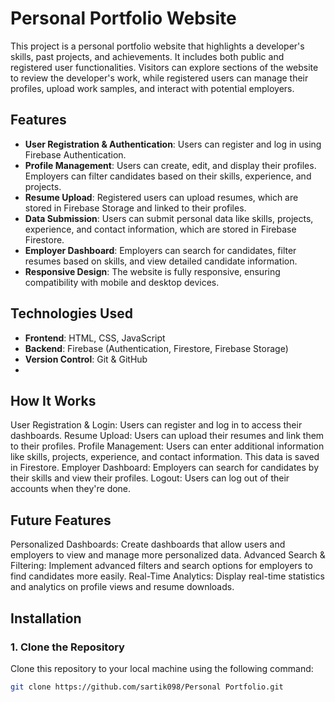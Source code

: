 
# Personal Portfolio Website

This project is a personal portfolio website that highlights a developer's skills, past projects, and achievements. It includes both public and registered user functionalities. Visitors can explore sections of the website to review the developer's work, while registered users can manage their profiles, upload work samples, and interact with potential employers.

## Features

- **User Registration & Authentication**: Users can register and log in using Firebase Authentication.
- **Profile Management**: Users can create, edit, and display their profiles. Employers can filter candidates based on their skills, experience, and projects.
- **Resume Upload**: Registered users can upload resumes, which are stored in Firebase Storage and linked to their profiles.
- **Data Submission**: Users can submit personal data like skills, projects, experience, and contact information, which are stored in Firebase Firestore.
- **Employer Dashboard**: Employers can search for candidates, filter resumes based on skills, and view detailed candidate information.
- **Responsive Design**: The website is fully responsive, ensuring compatibility with mobile and desktop devices.

## Technologies Used

- **Frontend**: HTML, CSS, JavaScript
- **Backend**: Firebase (Authentication, Firestore, Firebase Storage)
- **Version Control**: Git & GitHub
- 
## How It Works

User Registration & Login: Users can register and log in to access their dashboards.
Resume Upload: Users can upload their resumes and link them to their profiles.
Profile Management: Users can enter additional information like skills, projects, experience, and contact information. This data is saved in Firestore.
Employer Dashboard: Employers can search for candidates by their skills and view their profiles.
Logout: Users can log out of their accounts when they're done.

## Future Features

Personalized Dashboards: Create dashboards that allow users and employers to view and manage more personalized data.
Advanced Search & Filtering: Implement advanced filters and search options for employers to find candidates more easily.
Real-Time Analytics: Display real-time statistics and analytics on profile views and resume downloads.

## Installation

### 1. Clone the Repository
Clone this repository to your local machine using the following command:
```bash
git clone https://github.com/sartik098/Personal Portfolio.git
